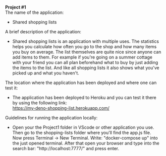 **Project #1**<br /> The name of the application:<br />

- Shared shopping lists<br />

A brief description of the application:<br />

- Shared shopping lists is an application with multiple uses. The statistics
  helps you calculate how often you go to the shop and how many items you buy on
  average. The list themselves are quite nice since anyone can add items to
  them. For example if you're going on a summer cottage with your friend you can
  all plan beforehand what to buy by just adding the items to the list. And like
  all shopping lists it also shows what you've picked up and what you
  haven't.<br />

The location where the application has been deployed and where one can test it:
<br />

- The application has been deployed to Heroku and you can test it there by using
  the following link: <br /> https://my-deno-shopping-list.herokuapp.com/ <br />

Guidelines for running the application locally:

- Open your the Project1 folder in VScode or other application you use. Then go
  to the shopping-lists folder where you'll find the app.js file. Now press
  Terminal -> New Terminal. Write: "docker-compose up" into the just opened
  terminal. After that open your browser and type into the search bar:
  "http://localhost:7777/" and press enter.

